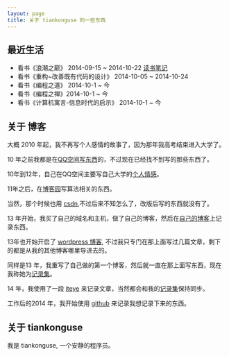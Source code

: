 ```yaml
---
layout: page
title: 关于 tiankonguse 的一些东西
---
```



## 最近生活

* 看书《浪潮之巅》 2014-09-15 ~ 2014-10-22 [读书笔记][On-Top-of-Tides]
* 看书《重构~改善既有代码的设计》 2014-10-05 ~ 2014-10-24
* 看书《编程之道》 2014-10-1 ~ 今
* 看书《编程之禅》2014-10-1 ~ 今
* 看书《计算机寓言-信息时代的启示》 2014-10-1 ~ 今



## 关于 博客

大概 2010 年起，我不再写个人感情的故事了，因为那年我高考结束进入大学了。

10 年之前我都是在[QQ空间写东西][qzone]的，不过现在已经找不到写的那些东西了。

10年到12年，自己在QQ空间主要写自己大学的[个人情感][qzone]。

11年之后，在[博客园][cnblogs]写算法相关的东西。

当然，那个时候也用 [csdn][],不过后来不知怎么了，改版后写的东西就没有了。

13 年开始，我买了自己的域名和主机，做了自己的博客，然后在[自己的博客][firstblog]上记录东西。

13年也开始开启了 [wordpress 博客][wordpress], 不过我只专门在那上面写过几篇文章，剩下的都是从我的其他博客哪里导进去的。

同样是13 年，我重写了自己做的第一个博客，然后就一直在那上面写东西，现在我称她为[记录集][record]。

14 年，我使用了一段 [iteye][] 来记录文章，当然都会和我的[记录集][record]保持同步。

工作后的2014 年，我开始使用 [github][] 来记录我想记录下来的东西。



## 关于 tiankonguse

我是 tiankonguse, 一个安静的程序员。





[csdn]: http://blog.csdn.net/tiankonguse
[github]: http://github.tiankonguse.com/
[iteye]: http://tiankonguse.iteye.com/
[record]: http://tiankonguse.com/record/
[wordpress]: http://tiankonguse.com/blog/
[firstblog]: http://tiankonguse.com/firstblog/
[cnblogs]: http://www.cnblogs.com/tiankonguse/
[qzone]: http://user.qzone.qq.com/804345178/2
[On-Top-of-Tides]: http://github.tiankonguse.com/blog/2014/10/22/On-Top-of-Tides/

